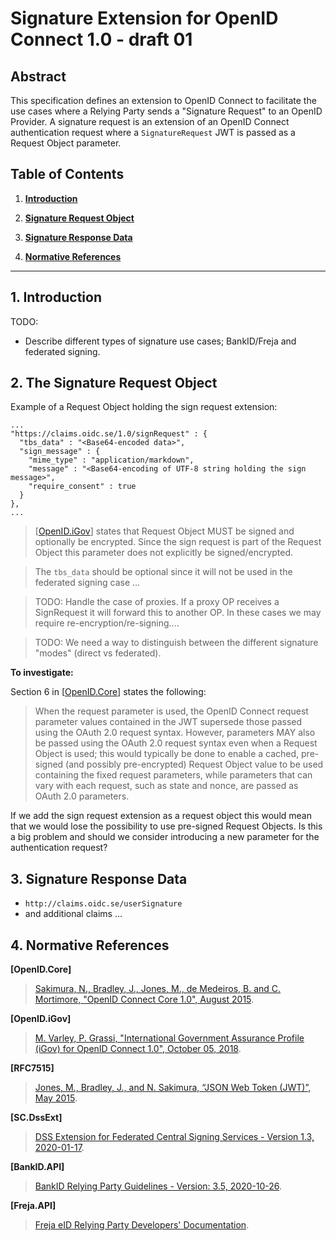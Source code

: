 # Signature Extension for OpenID Connect 1.0 - draft 01

## Abstract

This specification defines an extension to OpenID Connect to facilitate the use cases where a Relying Party sends a "Signature Request" to an OpenID Provider. A signature request is an extension of an OpenID Connect authentication request where a `SignatureRequest` JWT is passed as a Request Object parameter.


## Table of Contents

1. [**Introduction**](#introduction)

2. [**Signature Request Object**](#signature-request-object)

3. [**Signature Response Data**](#signature-response-data)

4. [**Normative References**](#normative-references)

---

<a name="introduction"></a>
## 1. Introduction

TODO: 

- Describe different types of signature use cases; BankID/Freja and federated signing.


<a name="the-signature-request-object"></a>
## 2. The Signature Request Object

Example of a Request Object holding the sign request extension:

```
...
"https://claims.oidc.se/1.0/signRequest" : {
  "tbs_data" : "<Base64-encoded data>",
  "sign_message" : {
    "mime_type" : "application/markdown",
    "message" : "<Base64-encoding of UTF-8 string holding the sign message>",
    "require_consent" : true
  }
},
...
```

> \[[OpenID.iGov](#openid-igov)\] states that Request Object MUST be signed and optionally be encrypted. Since the sign request is part of the Request Object this parameter does not explicitly be signed/encrypted.

> The `tbs_data` should be optional since it will not be used in the federated signing case ...

> TODO: Handle the case of proxies. If a proxy OP receives a SignRequest it will forward this to another OP. In these cases we may require re-encryption/re-signing....

> TODO: We need a way to distinguish between the different signature "modes" (direct vs federated).

**To investigate:**

Section 6 in \[[OpenID.Core](#openid-core)\] states the following:

> When the request parameter is used, the OpenID Connect request parameter values contained in the JWT supersede those passed using the OAuth 2.0 request syntax. However, parameters MAY also be passed using the OAuth 2.0 request syntax even when a Request Object is used; this would typically be done to enable a cached, pre-signed (and possibly pre-encrypted) Request Object value to be used containing the fixed request parameters, while parameters that can vary with each request, such as state and nonce, are passed as OAuth 2.0 parameters.

If we add the sign request extension as a request object this would mean that we would lose the possibility to use pre-signed Request Objects. Is this a big problem and should we consider introducing a new parameter for the authentication request? 



<a name="signature-response-data"></a>
## 3. Signature Response Data

- `http://claims.oidc.se/userSignature`
- and additional claims ...

<a name="normative-references"></a>
## 4. Normative References

<a name="openid-core"></a>
**\[OpenID.Core\]**
> [Sakimura, N., Bradley, J., Jones, M., de Medeiros, B. and C. Mortimore, "OpenID Connect Core 1.0", August 2015](https://openid.net/specs/openid-connect-core-1_0.html).

<a name="openid-igov"></a>
**\[OpenID.iGov\]**
> [M. Varley, P. Grassi, "International Government Assurance Profile (iGov) for OpenID Connect 1.0", October 05, 2018](https://openid.net/specs/openid-igov-openid-connect-1_0.html).

<a name="rfc7515"></a>
**\[RFC7515\]**
> [Jones, M., Bradley, J., and N. Sakimura, “JSON Web Token (JWT)”, May 2015](https://tools.ietf.org/html/rfc7515).

<a name="sc-dssext"></a>
**\[SC.DssExt\]**
> [DSS Extension for Federated Central Signing Services - Version 1.3, 2020-01-17](https://docs.swedenconnect.se/technical-framework/latest/09_-_DSS_Extension_for_Federated_Signing_Services.html).

<a name="bankid-api"></a>
**\[BankID.API\]**
> [BankID Relying Party Guidelines - Version: 3.5, 2020-10-26](https://www.bankid.com/assets/bankid/rp/bankid-relying-party-guidelines-v3.5.pdf).

<a name="freja-api"></a>
**\[Freja.API\]**
> [Freja eID Relying Party Developers' Documentation](https://frejaeid.com/rest-api/Freja%20eID%20Relying%20Party%20Developers'%20Documentation.html).

